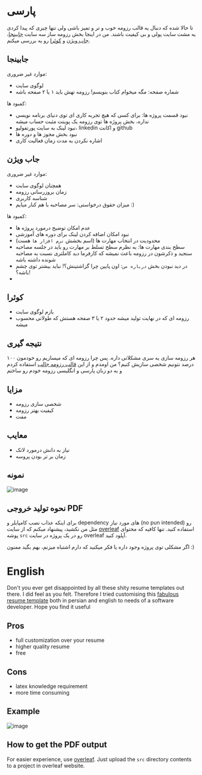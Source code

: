 
# پارسی
تا حالا شده که دنبال یه قالب رزومه خوب و تر و تمیز باشی ولی تنها چیزی که پیدا کردی یه مشت سایت پولی و بی کیفیت باشند. من در اینجا بخش رزومه ساز سه سایت [جابینجا](https://jobinja.ir/)، [جاب ویژن](https://jobvision.ir/) و [کوئرا](https://quera.org/) رو یه بررسی میکنم.
## جابینجا
موارد غیر ضروری:
- لوگوی سایت
- شماره صفحه:‌ مگه میخوام کتاب بنویسم! رزومه تهش باید ۱ یا ۲ صفحه باشه

کمبود ها:
- نبود قسمت پروژه ها: برای کسی که هیچ تجربه کاری ای توی دنیای برنامه نویسی نداره، بخش پروژه ها توی رزومه یک پوینت مثبت حساب میشه
- نبود لینک به سایت پورتفولیو، linkedin و اکانت github
- نبود بخش مجوز ها و دوره ها
- اشاره نکردن به مدت زمان فعالیت کاری

## جاب ویژن
موارد غیر ضروری:
- همچنان لوگوی سایت
- زمان بروزرسانی رزومه
- شناسه کاربری
- میزان حقوق درخواستی: سر مصاحبه با هم کنار میایم :)

کمبود ها:
- عدم امکان توضیح درمورد پروژه ها
- نبود امکان اضافه کردن لینک برای دوره های آموزشی
- محدودیت در انتخاب مهارت ها (اسم بخشش `نرم افزار ها` هست)
- سطح بندی مهارت ها: به نظرم سطح تسلط بر مهارت رو باید در جلسه مصاحبه سنجید و ذکرشون در رزومه باعث نمیشه که کارفرما دید کاملتری نسبت به مصاحبه شونده داشته باشه
- در دید نبودن بخش `درباره من`: اون پایین چرا گزاشتینش؟! نباید بیشتر توی چشم باشه؟!
- 

## کوئرا
- بازم لوگوی سایت
- رزومه ای که در نهایت تولید میشه حدود ۲ یا ۳ صفحه هستش که طولانی محسوب میشه

## نتیجه گیری
هر رزومه سازی یه سری مشکلاتی داره. پس چرا رزومه ای که میسازیم رو خودمون ۱۰۰ درصد نتونیم شخصی سازیش کنیم؟
من اومدم و از این [قالب رزومه جالب](https://github.com/liantze/AltaCV) استفاده کردم و به دو زبان پارسی و انگلیسی رزومه خودم رو ساختم
## مزایا
- شخصی سازی رزومه
- کیفیت بهتر رزومه
- مفت
## معایب
- نیاز به دانش درمورد لاتک
- زمان بر تر بودن پروسه
## نمونه
![image](https://github.com/user-attachments/assets/5756fa90-f765-4bca-aa4f-baccdf0ab87b)
## نحوه تولید خروجی PDF
برای اینکه عذاب نصب کامپایلر و dependency های مورد نیاز (no pun intended) رو مثل من نکشید، پیشنهاد میکنم که از سایت [overleaf](https://www.overleaf.com/) استفاده کنید. تنها کافیه که محتوای پوشه `src` رو در یک پروژه در سایت overleaf آپلود کنید.

اگر مشکلی توی پروژه وجود داره یا فکر میکنید که دارم اشتباه میزنم، بهم بگید
ممنون :)







# English
Don't you ever get disappointed by all these shity resume templates out there. I did feel as you felt. 
Therefore I tried customising this [fabulous resume template](https://github.com/liantze/AltaCV) both in persian and english to needs of a software developer.
Hope you find it useful

## Pros
- full customization over your resume
- higher quality resume
- free
## Cons
- latex knowledge requirement
- more time consuming
## Example
![image](https://github.com/user-attachments/assets/1f2ac050-1049-4582-8a03-034991dc84b7)
## How to get the PDF output
For easier experience, use [overleaf](https://www.overleaf.com/). Just upload the `src` directory contents to a project in overleaf website.

